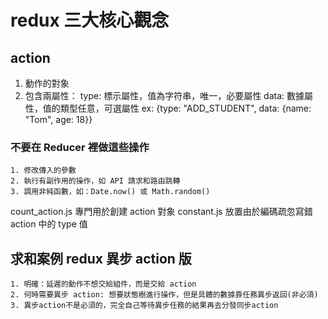 # redux 三大核心觀念

## action

1. 動作的對象
2. 包含兩屬性：
   type: 標示屬性，值為字符串，唯一，必要屬性
   data: 數據屬性，值的類型任意，可選屬性
   ex: {type: "ADD_STUDENT", data: {name: "Tom", age: 18}}

### 不要在 Reducer 裡做這些操作

    1. 修改傳入的參數
    2. 執行有副作用的操作，如 API 請求和路由跳轉
    3. 調用非純函數，如：Date.now() 或 Math.random()

count_action.js 專門用於創建 action 對象
constant.js 放置由於編碼疏忽寫錯 action 中的 type 值

## 求和案例 redux 異步 action 版

    1. 明確：延遲的動作不想交給組件，而是交給 action
    2. 何時需要異步 action: 想要狀態樹進行操作，但是具體的數據靠任務異步返回(非必須)
    3. 異步action不是必須的，完全自己等待異步任務的結果再去分發同步action

